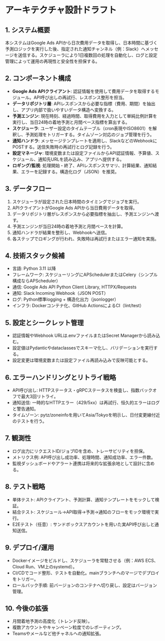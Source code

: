# アーキテクチャ設計ドラフト

## 1. システム概要
本システムはGoogle Ads APIから日次費用データを取得し、日本時間に基づく予測ロジックを実行した後、指定された通知チャンネル（例：Slack）へメッセージを送信する。スケジューラにより1日複数回の処理を自動化し、ログと設定管理によって運用の再現性と安全性を担保する。

## 2. コンポーネント構成
- **Google Ads APIクライアント**: 認証情報を使用して費用データを取得するモジュール。API呼び出しの再試行、レスポンス整形を担当。
- **データリポジトリ層**: APIレスポンスから必要な指標（費用、期間）を抽出し、アプリ内部で扱いやすいデータ構造へ変換する。
- **予測エンジン**: 現在時刻、経過時間、取得費用を入力として単純比例計算を実行し、当日24時の着地予測と月間ペース指標を算出する。
- **スケジューラ**: ユーザー設定のタイムテーブル（cron表現やISO8601）を解釈し、予測処理をトリガーする。タイムゾーン対応のジョブ管理を行う。
- **通知ハンドラ**: メッセージテンプレートを適用し、SlackなどのWebhookにPOSTする。送信失敗時の再試行とログ記録を行う。
- **設定マネージャ**: 環境変数または設定ファイルからAPI認証情報、予算値、スケジュール、通知先URLを読み込み、アプリへ提供する。
- **ロギング/監視**: 処理開始・終了、APIレスポンスサマリ、計算結果、通知結果、エラーを記録する。構造化ログ（JSON）を推奨。

## 3. データフロー
1. スケジューラが設定された日本時間のタイミングでジョブを実行。
2. APIクライアントがGoogle Ads APIから当日費用データを取得。
3. データリポジトリ層がレスポンスから必要指標を抽出し、予測エンジンへ渡す。
4. 予測エンジンが当日24時の着地予測と月間ペースを計算。
5. 通知ハンドラが結果を整形し、Webhookへ送信。
6. 各ステップでロギングが行われ、失敗時は再試行またはエラー通知を実施。

## 4. 技術スタック候補
- 言語: Python 3.11 以降
- フレームワーク: スケジューリングにAPSchedulerまたはCelery（シンプル構成ならAPScheduler）
- 通信: Google Ads API Python Client Library, HTTPX/Requests
- 通知: Slack Incoming Webhook（JSON POST）
- ログ: Python標準logging + 構造化出力（jsonlogger）
- インフラ: Dockerコンテナ化、GitHub ActionsによるCI（lint/test）

## 5. 設定とシークレット管理
- 認証情報やWebhook URLは.envファイルまたはSecret Managerから読み込む。
- 設定値はPydanticやdataclassesでスキーマ化し、バリデーションを実行する。
- 設定変更は環境変数または設定ファイル再読み込みで反映可能とする。

## 6. エラーハンドリングとリトライ戦略
- API呼び出し: HTTPステータス・gRPCステータスを検査し、指数バックオフで最大3回リトライ。
- 通知送信: 一時的なHTTPエラー（429/5xx）は再試行、恒久的エラーはログと警告通知。
- タイムゾーン: pytz/zoneinfoを用いてAsia/Tokyoを明示し、日付変更線付近のテストを行う。

## 7. 観測性
- ログ出力にリクエストID/ジョブIDを含め、トレーサビリティを担保。
- メトリクス例: API呼び出し成功率、処理時間、通知成功率、エラー件数。
- 監視ダッシュボードやアラート連携は将来的な拡張余地として設計に含める。

## 8. テスト戦略
- 単体テスト: APIクライアント、予測計算、通知テンプレートをモックして検証。
- 結合テスト: スケジュール→API取得→予測→通知のフローをモック環境で実行。
- E2Eテスト（任意）: サンドボックスアカウントを用いた実API呼び出しと通知送信。

## 9. デプロイ/運用
- Dockerイメージをビルドし、スケジューラを常駐させる（例：AWS ECS、Cloud Run、VM上のsystemd）。
- CI/CDでコード整形、テストを自動化。mainブランチへのマージでデプロイをトリガー。
- ロールバック手順: 前バージョンのコンテナへ切り戻し、設定はバージョン管理。

## 10. 今後の拡張
- 月間着地予測の高度化（トレンド反映）。
- 複数アカウントやキャンペーン粒度でのレポーティング。
- Teamsやメールなど他チャネルへの通知拡張。

